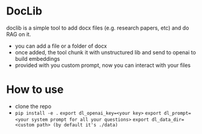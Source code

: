 # DocLib
doclib is a simple tool to add docx files (e.g. research papers, etc) and do RAG on it.
- you can add a file or a folder of docx
- once added, the tool chunk it with unstructured lib and send to openai to build embeddings
- provided with you custom prompt, now you can interact with your files

# How to use
- clone the repo
- `pip install -e .`
`export dl_openai_key=<your key>`
`export dl_prompt=<your system prompt for all your questions>`
`export dl_data_dir=<custom path> (by default it's ./data)`
